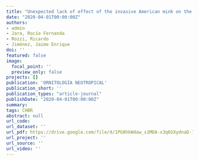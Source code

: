 ```yaml
---
title: "Unexpected lack of effect of the invasive American mink on the nesting survival of forest birds"
date: "2020-04-01T00:00:00Z"
authors:
- admin
- Jara, Rocío Fernanda 
- Rozzi, Ricardo 
- Jiménez, Jaime Enrique
doi: ''
featured: false
image:
  focal_point: ''
  preview_only: false
projects: []
publication: 'ORNITOLOGÍA NEOTROPICAL'
publication_short: ''
publication_types: "article-journal"
publishDate: "2020-04-01T00:00:00Z"
summary: 
tags: CHBR
abstract: null
url_code: 
url_dataset: ''
url_pdf: https://drive.google.com/file/d/1PG8hkWdaw_s1MDA-x3q6SXydnaD-7x62/view
url_project: ''
url_source: ''
url_video: ''
---
```



